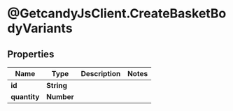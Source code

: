 # @GetcandyJsClient.CreateBasketBodyVariants

## Properties

Name | Type | Description | Notes
------------ | ------------- | ------------- | -------------
**id** | **String** |  | 
**quantity** | **Number** |  | 


